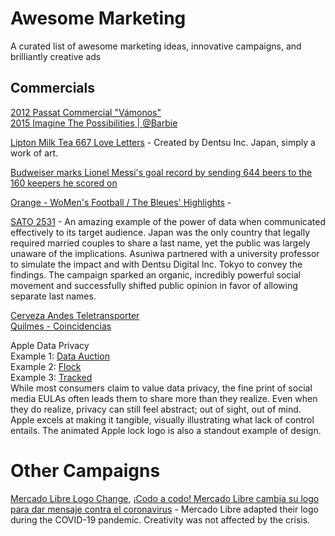# Awesome Marketing
A curated list of awesome marketing ideas, innovative campaigns, and brilliantly creative ads


## Commercials
[2012 Passat Commercial "Vámonos"](https://www.youtube.com/watch?v=RUqjKiGyPZ0) <br />
[2015 Imagine The Possibilities | ‪@Barbie‬](https://www.youtube.com/watch?v=l1vnsqbnAkk) <br />

[Lipton Milk Tea 667 Love Letters](https://www.dentsucreative.com/en-gb/cases/667-love-letters) - Created by Dentsu Inc. Japan, simply a work of art. <br />

[Budweiser marks Lionel Messi's goal record by sending 644 beers to the 160 keepers he scored on](https://sports.yahoo.com/budweiser-marks-lionel-messis-goal-record-by-sending-644-beers-to-the-160-keepers-he-scored-on-165855125.html?guccounter=1&guce_referrer=aHR0cHM6Ly93d3cuYmluZy5jb20v&guce_referrer_sig=AQAAABAi7ndaoSwWTApFrPJ7ksvkfjkfDbmheB9AsLs91YNoSlAsRb419r_lmNEEHwq3msPsARsslK2_mQa54H5aUtSRrl8BuB_8CwFPnsAysmFKN423vMuyc_yVPcNAzvN_E0v1pdupTlHXGnO2ozV0I7A2gNFM4qOgZIXIFu3NaDap) <br />

[Orange - WoMen's Football / The Bleues' Highlights](https://www.youtube.com/watch?v=X_wLVRYHIS4) - <br />

[SATO 2531](https://www.oneclub.org/awards/oneasia/-award/55475/sato-2531/) - An amazing example of the power of data when communicated effectively to its target audience. Japan was the only country that legally required married couples to share a last name, yet the public was largely unaware of the implications. Asuniwa partnered with a university professor to simulate the impact and with Dentsu Digital Inc. Tokyo to convey the findings. The campaign sparked an organic, incredibly powerful social movement and successfully shifted public opinion in favor of allowing separate last names. <br />

[Cerveza Andes Teletransporter](https://www.youtube.com/watch?v=9Q8bascdOLk&t=191s) <br />
[Quilmes - Coincidencias](https://www.youtube.com/watch?v=d194HTo_Px4) <br />

Apple Data Privacy  <br />
Example 1: [Data Auction](https://www.youtube.com/watch?v=29eOe9L4KaU)  <br />
Example 2: [Flock](https://www.youtube.com/watch?v=_rMV6N4Pl-Y)  <br />
Example 3: [Tracked](https://www.youtube.com/watch?v=fjf7c-O5GyQ&t=1s)  <br />
While most consumers claim to value data privacy, the fine print of social media EULAs often leads them to share more than they realize. Even when they do realize, privacy can still feel abstract; out of sight, out of mind. Apple excels at making it tangible, visually illustrating what lack of control entails. The animated Apple lock logo is also a standout example of design.  <br />

# Other Campaigns
[Mercado Libre Logo Change](https://www.adsoftheworld.com/campaigns/mercado-libre-logo-change), [¡Codo a codo! Mercado Libre cambia su logo para dar mensaje contra el coronavirus](https://www.milenio.com/virales/mercado-libre-cambia-logo-mensaje-coronavirus) - Mercado Libre adapted their logo during the COVID-19 pandemic. Creativity was not affected by the crisis. <br />

